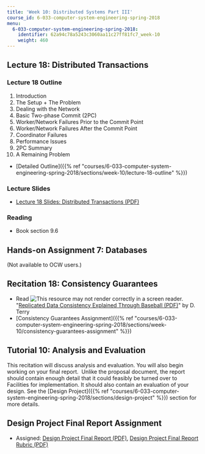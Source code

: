 ```yaml
---
title: 'Week 10: Distributed Systems Part III'
course_id: 6-033-computer-system-engineering-spring-2018
menu:
  6-033-computer-system-engineering-spring-2018:
    identifier: 62a94c78a5243c3060aa11c27ff81fc7_week-10
    weight: 460
---
```

Lecture 18: Distributed Transactions
------------------------------------

### Lecture 18 Outline

1.  Introduction
2.  The Setup + The Problem
3.  Dealing with the Network
4.  Basic Two-phase Commit (2PC)
5.  Worker/Network Failures Prior to the Commit Point
6.  Worker/Network Failures After the Commit Point
7.  Coordinator Failures
8.  Performance Issues
9.  2PC Summary
10.  A Remaining Problem

*   [Detailed Outline]({{% ref "courses/6-033-computer-system-engineering-spring-2018/sections/week-10/lecture-18-outline" %}})

### Lecture Slides

*   [Lecture 18 Slides: Distributed Transactions (PDF)](https://open-learning-course-data-ci.s3.amazonaws.com/6-033-computer-system-engineering-spring-2018/cba270cd1bf2b3b23e4ab00971bc9ad2_MIT6_033S18lec18.pdf)

### Reading

*   Book section 9.6

Hands-on Assignment 7: Databases
--------------------------------

(Not available to OCW users.)

Recitation 18: Consistency Guarantees
-------------------------------------

*   Read ![This resource may not render correctly in a screen reader.](/images/inacessible.gif)"[Replicated Data Consistency Explained Through Baseball (PDF)](https://www.microsoft.com/en-us/research/wp-content/uploads/2011/10/ConsistencyAndBaseballReport.pdf)" by D. Terry
*   [Consistency Guarantees Assignment]({{% ref "courses/6-033-computer-system-engineering-spring-2018/sections/week-10/consistency-guarantees-assignment" %}})

Tutorial 10: Analysis and Evaluation
------------------------------------

This recitation will discuss analysis and evaluation. You will also begin working on your final report.  Unlike the proposal document, the report should contain enough detail that it could feasibly be turned over to Facilities for implementation. It should also contain an evaluation of your design. See the [Design Project]({{% ref "courses/6-033-computer-system-engineering-spring-2018/sections/design-project" %}}) section for more details.

Design Project Final Report Assignment
--------------------------------------

*   Assigned: [Design Project Final Report (PDF)](https://open-learning-course-data-ci.s3.amazonaws.com/6-033-computer-system-engineering-spring-2018/85a82c1bd74e0931df5036a9cbc97de6_MIT6_033S18dpr.pdf), [Design Project Final Report Rubric (PDF)](https://open-learning-course-data-ci.s3.amazonaws.com/6-033-computer-system-engineering-spring-2018/df7097db2a3753b906cd51adc0ef46a5_MIT6_033S18dpr_rubric.pdf)